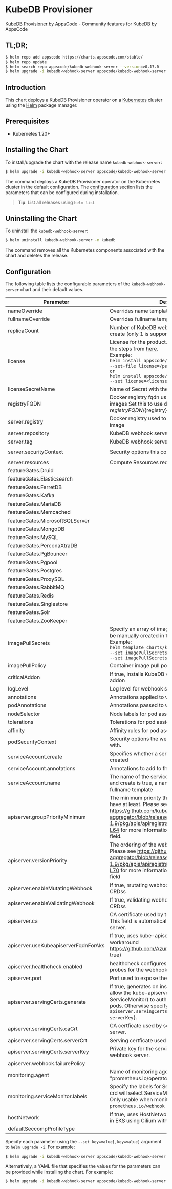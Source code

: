 # KubeDB Provisioner

[KubeDB Provisioner by AppsCode](https://github.com/kubedb) - Community features for KubeDB by AppsCode

## TL;DR;

```bash
$ helm repo add appscode https://charts.appscode.com/stable/
$ helm repo update
$ helm search repo appscode/kubedb-webhook-server --version=v0.17.0
$ helm upgrade -i kubedb-webhook-server appscode/kubedb-webhook-server -n kubedb --create-namespace --version=v0.17.0
```

## Introduction

This chart deploys a KubeDB Provisioner operator on a [Kubernetes](http://kubernetes.io) cluster using the [Helm](https://helm.sh) package manager.

## Prerequisites

- Kubernetes 1.20+

## Installing the Chart

To install/upgrade the chart with the release name `kubedb-webhook-server`:

```bash
$ helm upgrade -i kubedb-webhook-server appscode/kubedb-webhook-server -n kubedb --create-namespace --version=v0.17.0
```

The command deploys a KubeDB Provisioner operator on the Kubernetes cluster in the default configuration. The [configuration](#configuration) section lists the parameters that can be configured during installation.

> **Tip**: List all releases using `helm list`

## Uninstalling the Chart

To uninstall the `kubedb-webhook-server`:

```bash
$ helm uninstall kubedb-webhook-server -n kubedb
```

The command removes all the Kubernetes components associated with the chart and deletes the release.

## Configuration

The following table lists the configurable parameters of the `kubedb-webhook-server` chart and their default values.

|              Parameter               |                                                                                                                                                                                   Description                                                                                                                                                                                   |                                                                       Default                                                                       |
|--------------------------------------|---------------------------------------------------------------------------------------------------------------------------------------------------------------------------------------------------------------------------------------------------------------------------------------------------------------------------------------------------------------------------------|-----------------------------------------------------------------------------------------------------------------------------------------------------|
| nameOverride                         | Overrides name template                                                                                                                                                                                                                                                                                                                                                         | <code>""</code>                                                                                                                                     |
| fullnameOverride                     | Overrides fullname template                                                                                                                                                                                                                                                                                                                                                     | <code>""</code>                                                                                                                                     |
| replicaCount                         | Number of KubeDB webhook server replicas to create (only 1 is supported)                                                                                                                                                                                                                                                                                                        | <code>1</code>                                                                                                                                      |
| license                              | License for the product. Get a license by following the steps from [here](https://kubedb.run/docs/latest/setup/install/enterprise#get-a-trial-license). <br> Example: <br> `helm install appscode/kubedb-ops-manager \` <br> `--set-file license=/path/to/license/file` <br> `or` <br> `helm install appscode/kubedb-ops-manager \` <br> `--set license=<license file content>` | <code>""</code>                                                                                                                                     |
| licenseSecretName                    | Name of Secret with the license as key.txt key                                                                                                                                                                                                                                                                                                                                  | <code>""</code>                                                                                                                                     |
| registryFQDN                         | Docker registry fqdn used to pull KubeDB related images Set this to use docker registry hosted at ${registryFQDN}/${registry}/${image}                                                                                                                                                                                                                                          | <code>ghcr.io</code>                                                                                                                                |
| server.registry                      | Docker registry used to pull KubeDB webhook server image                                                                                                                                                                                                                                                                                                                        | <code>kubedb</code>                                                                                                                                 |
| server.repository                    | KubeDB webhook server container image                                                                                                                                                                                                                                                                                                                                           | <code>kubedb-webhook-server</code>                                                                                                                  |
| server.tag                           | KubeDB webhook server container image tag                                                                                                                                                                                                                                                                                                                                       | <code>""</code>                                                                                                                                     |
| server.securityContext               | Security options this container should run with                                                                                                                                                                                                                                                                                                                                 | <code>{"allowPrivilegeEscalation":false,"capabilities":{"drop":["ALL"]},"readOnlyRootFilesystem":true,"runAsNonRoot":true,"runAsUser":65534}</code> |
| server.resources                     | Compute Resources required by this container                                                                                                                                                                                                                                                                                                                                    | <code>{}</code>                                                                                                                                     |
| featureGates.Druid                   |                                                                                                                                                                                                                                                                                                                                                                                 | <code>true</code>                                                                                                                                   |
| featureGates.Elasticsearch           |                                                                                                                                                                                                                                                                                                                                                                                 | <code>true</code>                                                                                                                                   |
| featureGates.FerretDB                |                                                                                                                                                                                                                                                                                                                                                                                 | <code>false</code>                                                                                                                                  |
| featureGates.Kafka                   |                                                                                                                                                                                                                                                                                                                                                                                 | <code>true</code>                                                                                                                                   |
| featureGates.MariaDB                 |                                                                                                                                                                                                                                                                                                                                                                                 | <code>true</code>                                                                                                                                   |
| featureGates.Memcached               |                                                                                                                                                                                                                                                                                                                                                                                 | <code>false</code>                                                                                                                                  |
| featureGates.MicrosoftSQLServer      |                                                                                                                                                                                                                                                                                                                                                                                 | <code>false</code>                                                                                                                                  |
| featureGates.MongoDB                 |                                                                                                                                                                                                                                                                                                                                                                                 | <code>true</code>                                                                                                                                   |
| featureGates.MySQL                   |                                                                                                                                                                                                                                                                                                                                                                                 | <code>true</code>                                                                                                                                   |
| featureGates.PerconaXtraDB           |                                                                                                                                                                                                                                                                                                                                                                                 | <code>true</code>                                                                                                                                   |
| featureGates.PgBouncer               |                                                                                                                                                                                                                                                                                                                                                                                 | <code>true</code>                                                                                                                                   |
| featureGates.Pgpool                  |                                                                                                                                                                                                                                                                                                                                                                                 | <code>true</code>                                                                                                                                   |
| featureGates.Postgres                |                                                                                                                                                                                                                                                                                                                                                                                 | <code>true</code>                                                                                                                                   |
| featureGates.ProxySQL                |                                                                                                                                                                                                                                                                                                                                                                                 | <code>true</code>                                                                                                                                   |
| featureGates.RabbitMQ                |                                                                                                                                                                                                                                                                                                                                                                                 | <code>false</code>                                                                                                                                  |
| featureGates.Redis                   |                                                                                                                                                                                                                                                                                                                                                                                 | <code>true</code>                                                                                                                                   |
| featureGates.Singlestore             |                                                                                                                                                                                                                                                                                                                                                                                 | <code>false</code>                                                                                                                                  |
| featureGates.Solr                    |                                                                                                                                                                                                                                                                                                                                                                                 | <code>true</code>                                                                                                                                   |
| featureGates.ZooKeeper               |                                                                                                                                                                                                                                                                                                                                                                                 | <code>false</code>                                                                                                                                  |
| imagePullSecrets                     | Specify an array of imagePullSecrets. Secrets must be manually created in the namespace. <br> Example: <br> `helm template charts/kubedb-webhook-server \` <br> `--set imagePullSecrets[0].name=sec0 \` <br> `--set imagePullSecrets[1].name=sec1`                                                                                                                              | <code>[]</code>                                                                                                                                     |
| imagePullPolicy                      | Container image pull policy                                                                                                                                                                                                                                                                                                                                                     | <code>IfNotPresent</code>                                                                                                                           |
| criticalAddon                        | If true, installs KubeDB webhook server as critical addon                                                                                                                                                                                                                                                                                                                       | <code>false</code>                                                                                                                                  |
| logLevel                             | Log level for webhook server                                                                                                                                                                                                                                                                                                                                                    | <code>3</code>                                                                                                                                      |
| annotations                          | Annotations applied to webhook server deployment                                                                                                                                                                                                                                                                                                                                | <code>{}</code>                                                                                                                                     |
| podAnnotations                       | Annotations passed to webhook server pod(s).                                                                                                                                                                                                                                                                                                                                    | <code>{}</code>                                                                                                                                     |
| nodeSelector                         | Node labels for pod assignment                                                                                                                                                                                                                                                                                                                                                  | <code>{"kubernetes.io/os":"linux"}</code>                                                                                                           |
| tolerations                          | Tolerations for pod assignment                                                                                                                                                                                                                                                                                                                                                  | <code>[]</code>                                                                                                                                     |
| affinity                             | Affinity rules for pod assignment                                                                                                                                                                                                                                                                                                                                               | <code>{}</code>                                                                                                                                     |
| podSecurityContext                   | Security options the webhook server pod should run with.                                                                                                                                                                                                                                                                                                                        | <code>{}</code>                                                                                                                                     |
| serviceAccount.create                | Specifies whether a service account should be created                                                                                                                                                                                                                                                                                                                           | <code>true</code>                                                                                                                                   |
| serviceAccount.annotations           | Annotations to add to the service account                                                                                                                                                                                                                                                                                                                                       | <code>{}</code>                                                                                                                                     |
| serviceAccount.name                  | The name of the service account to use. If not set and create is true, a name is generated using the fullname template                                                                                                                                                                                                                                                          | <code></code>                                                                                                                                       |
| apiserver.groupPriorityMinimum       | The minimum priority the webhook api group should have at least. Please see https://github.com/kubernetes/kube-aggregator/blob/release-1.9/pkg/apis/apiregistration/v1beta1/types.go#L58-L64 for more information on proper values of this field.                                                                                                                               | <code>10000</code>                                                                                                                                  |
| apiserver.versionPriority            | The ordering of the webhook api inside of the group. Please see https://github.com/kubernetes/kube-aggregator/blob/release-1.9/pkg/apis/apiregistration/v1beta1/types.go#L66-L70 for more information on proper values of this field                                                                                                                                            | <code>15</code>                                                                                                                                     |
| apiserver.enableMutatingWebhook      | If true, mutating webhook is configured for KubeDB CRDss                                                                                                                                                                                                                                                                                                                        | <code>true</code>                                                                                                                                   |
| apiserver.enableValidatingWebhook    | If true, validating webhook is configured for KubeDB CRDss                                                                                                                                                                                                                                                                                                                      | <code>true</code>                                                                                                                                   |
| apiserver.ca                         | CA certificate used by the Kubernetes api server. This field is automatically assigned by the webhook server.                                                                                                                                                                                                                                                                   | <code>not-ca-cert</code>                                                                                                                            |
| apiserver.useKubeapiserverFqdnForAks | If true, uses kube-apiserver FQDN for AKS cluster to workaround https://github.com/Azure/AKS/issues/522 (default true)                                                                                                                                                                                                                                                          | <code>true</code>                                                                                                                                   |
| apiserver.healthcheck.enabled        | healthcheck configures the readiness and liveliness probes for the webhook server pod.                                                                                                                                                                                                                                                                                          | <code>false</code>                                                                                                                                  |
| apiserver.port                       | Port used to expose the webhook server apiserver                                                                                                                                                                                                                                                                                                                                | <code>8443</code>                                                                                                                                   |
| apiserver.servingCerts.generate      | If true, generates on install/upgrade the certs that allow the kube-apiserver (and potentially ServiceMonitor) to authenticate webhook servers pods. Otherwise specify certs in `apiserver.servingCerts.{caCrt, serverCrt, serverKey}`.                                                                                                                                         | <code>true</code>                                                                                                                                   |
| apiserver.servingCerts.caCrt         | CA certficate used by serving certificate of webhook server.                                                                                                                                                                                                                                                                                                                    | <code>""</code>                                                                                                                                     |
| apiserver.servingCerts.serverCrt     | Serving certficate used by webhook server.                                                                                                                                                                                                                                                                                                                                      | <code>""</code>                                                                                                                                     |
| apiserver.servingCerts.serverKey     | Private key for the serving certificate used by webhook server.                                                                                                                                                                                                                                                                                                                 | <code>""</code>                                                                                                                                     |
| apiserver.webhook.failurePolicy      |                                                                                                                                                                                                                                                                                                                                                                                 | <code>Ignore</code>                                                                                                                                 |
| monitoring.agent                     | Name of monitoring agent (one of "prometheus.io", "prometheus.io/operator", "prometheus.io/builtin")                                                                                                                                                                                                                                                                            | <code>""</code>                                                                                                                                     |
| monitoring.serviceMonitor.labels     | Specify the labels for ServiceMonitor. Prometheus crd will select ServiceMonitor using these labels. Only usable when monitoring agent is `prometheus.io/webhook server`.                                                                                                                                                                                                       | <code>{"monitoring.appscode.com/prometheus":"auto"}</code>                                                                                          |
| hostNetwork                          | If true, uses HostNetwork for pods. This is required in EKS using Cilium with VxLAN overlay                                                                                                                                                                                                                                                                                     | <code>false</code>                                                                                                                                  |
| defaultSeccompProfileType            |                                                                                                                                                                                                                                                                                                                                                                                 | <code>""</code>                                                                                                                                     |


Specify each parameter using the `--set key=value[,key=value]` argument to `helm upgrade -i`. For example:

```bash
$ helm upgrade -i kubedb-webhook-server appscode/kubedb-webhook-server -n kubedb --create-namespace --version=v0.17.0 --set replicaCount=1
```

Alternatively, a YAML file that specifies the values for the parameters can be provided while
installing the chart. For example:

```bash
$ helm upgrade -i kubedb-webhook-server appscode/kubedb-webhook-server -n kubedb --create-namespace --version=v0.17.0 --values values.yaml
```
